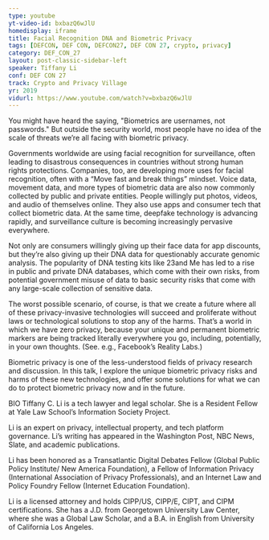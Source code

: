 ```yaml
---
type: youtube
yt-video-id: bxbazQ6wJlU
homedisplay: iframe
title: Facial Recognition DNA and Biometric Privacy
tags: [DEFCON, DEF CON, DEFCON27, DEF CON 27, crypto, privacy]
category: DEF_CON_27
layout: post-classic-sidebar-left
speaker: Tiffany Li
conf: DEF CON 27
track: Crypto and Privacy Village
yr: 2019
vidurl: https://www.youtube.com/watch?v=bxbazQ6wJlU
---
```

You might have heard the saying, "Biometrics are usernames, not passwords." But outside the security world, most people have no idea of the scale of threats we’re all facing with biometric privacy.

Governments worldwide are using facial recognition for surveillance, often leading to disastrous consequences in countries without strong human rights protections. Companies, too, are developing more uses for facial recognition, often with a “Move fast and break things” mindset. Voice data, movement data, and more types of biometric data are also now commonly collected by public and private entities. People willingly put photos, videos, and audio of themselves online. They also use apps and consumer tech that collect biometric data. At the same time, deepfake technology is advancing rapidly, and surveillance culture is becoming increasingly pervasive everywhere.

Not only are consumers willingly giving up their face data for app discounts, but they’re also giving up their DNA data for questionably accurate genomic analysis. The popularity of DNA testing kits like 23and Me has led to a rise in public and private DNA databases, which come with their own risks, from potential government misuse of data to basic security risks that come with any large-scale collection of sensitive data.

The worst possible scenario, of course, is that we create a future where all of these privacy-invasive technologies will succeed and proliferate without laws or technological solutions to stop any of the harms. That’s a world in which we have zero privacy, because your unique and permanent biometric markers are being tracked literally everywhere you go, including, potentially, in your own thoughts. (See. e.g., Facebook’s Reality Labs.)

Biometric privacy is one of the less-understood fields of privacy research and discussion. In this talk, I explore the unique biometric privacy risks and harms of these new technologies, and offer some solutions for what we can do to protect biometric privacy now and in the future.

BIO
Tiffany C. Li is a tech lawyer and legal scholar. She is a Resident Fellow at Yale Law School’s Information Society Project.

Li is an expert on privacy, intellectual property, and tech platform governance. Li’s writing has appeared in the Washington Post, NBC News, Slate, and academic publications.

Li has been honored as a Transatlantic Digital Debates Fellow (Global Public Policy Institute/ New America Foundation), a Fellow of Information Privacy (International Association of Privacy Professionals), and an Internet Law and Policy Foundry Fellow (Internet Education Foundation).

Li is a licensed attorney and holds CIPP/US, CIPP/E, CIPT, and CIPM certifications. She has a J.D. from Georgetown University Law Center, where she was a Global Law Scholar, and a B.A. in English from University of California Los Angeles.